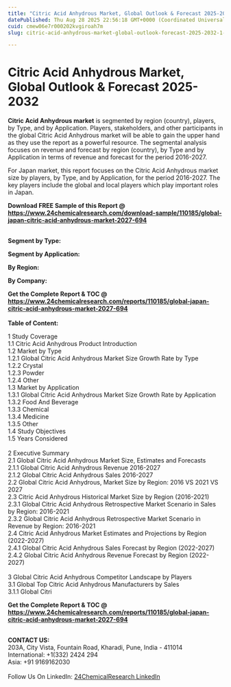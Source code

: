 ```yaml
---
title: "Citric Acid Anhydrous Market, Global Outlook & Forecast 2025-2032"
datePublished: Thu Aug 28 2025 22:56:18 GMT+0000 (Coordinated Universal Time)
cuid: cmew06e7r000202kvgiroah7m
slug: citric-acid-anhydrous-market-global-outlook-forecast-2025-2032-1-1

---
```


# Citric Acid Anhydrous Market, Global Outlook & Forecast 2025-2032

<p><strong>Citric Acid Anhydrous market</strong> is segmented by region (country), players, by Type, and by Application. Players, stakeholders, and other participants in the global Citric Acid Anhydrous market will be able to gain the upper hand as they use the report as a powerful resource. The segmental analysis focuses on revenue and forecast by region (country), by Type and by Application in terms of revenue and forecast for the period 2016-2027.</p><p>
</p><p>For Japan market, this report focuses on the Citric Acid Anhydrous market size by players, by Type, and by Application, for the period 2016-2027. The key players include the global and local players which play important roles in Japan.</p><div><b>Download FREE Sample of this Report @ 
            <a href="https://www.24chemicalresearch.com/download-sample/110185/global-japan-citric-acid-anhydrous-market-2027-694">
            https://www.24chemicalresearch.com/download-sample/110185/global-japan-citric-acid-anhydrous-market-2027-694</a></b></div><br><p>
</p><p>
<strong>Segment by Type:</strong></p><p>
</p><p>
</p><p></p><p>
<strong>Segment by Application:</strong></p><p>
</p><p>
</p><p></p><p>
<strong>By Region:</strong></p><p>
</p><p>
</p><p></p><p>
<strong>By Company:</strong></p><p>
</p>

<div><b>Get the Complete Report & TOC @ 
            <a href="https://www.24chemicalresearch.com/reports/110185/global-japan-citric-acid-anhydrous-market-2027-694">
            https://www.24chemicalresearch.com/reports/110185/global-japan-citric-acid-anhydrous-market-2027-694</a></b></div><br>
            <b>Table of Content:</b><p>1 Study Coverage<br />
    1.1 Citric Acid Anhydrous Product Introduction<br />
    1.2 Market by Type<br />
        1.2.1 Global Citric Acid Anhydrous Market Size Growth Rate by Type<br />
        1.2.2 Crystal<br />
        1.2.3 Powder<br />
        1.2.4 Other<br />
    1.3 Market by Application<br />
        1.3.1 Global Citric Acid Anhydrous Market Size Growth Rate by Application<br />
        1.3.2 Food And Beverage<br />
        1.3.3 Chemical<br />
        1.3.4 Medicine<br />
        1.3.5 Other<br />
    1.4 Study Objectives<br />
    1.5 Years Considered<br />
<br />
2 Executive Summary<br />
    2.1 Global Citric Acid Anhydrous Market Size, Estimates and Forecasts<br />
        2.1.1 Global Citric Acid Anhydrous Revenue 2016-2027<br />
        2.1.2 Global Citric Acid Anhydrous Sales 2016-2027<br />
    2.2 Global Citric Acid Anhydrous, Market Size by Region: 2016 VS 2021 VS 2027<br />
    2.3 Citric Acid Anhydrous Historical Market Size by Region (2016-2021)<br />
        2.3.1 Global Citric Acid Anhydrous Retrospective Market Scenario in Sales by Region: 2016-2021<br />
        2.3.2 Global Citric Acid Anhydrous Retrospective Market Scenario in Revenue by Region: 2016-2021<br />
    2.4 Citric Acid Anhydrous Market Estimates and Projections by Region (2022-2027)<br />
        2.4.1 Global Citric Acid Anhydrous Sales Forecast by Region (2022-2027)<br />
        2.4.2 Global Citric Acid Anhydrous Revenue Forecast by Region (2022-2027)<br />
<br />
3 Global Citric Acid Anhydrous Competitor Landscape by Players<br />
    3.1 Global Top Citric Acid Anhydrous Manufacturers by Sales<br />
        3.1.1 Global Citri</p>

<div><b>Get the Complete Report & TOC @ 
            <a href="https://www.24chemicalresearch.com/reports/110185/global-japan-citric-acid-anhydrous-market-2027-694">
            https://www.24chemicalresearch.com/reports/110185/global-japan-citric-acid-anhydrous-market-2027-694</a></b></div><br>

<b>CONTACT US:</b><br>
            203A, City Vista, Fountain Road, Kharadi, Pune, India - 411014<br>
            International: +1(332) 2424 294<br>
            Asia: +91 9169162030 <br><br>
            Follow Us On LinkedIn: <a href="https://www.linkedin.com/company/24chemicalresearch/">24ChemicalResearch LinkedIn</a>